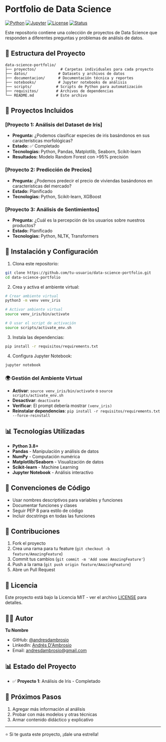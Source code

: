 # Portfolio de Data Science

[![Python](https://img.shields.io/badge/Python-3.8+-blue.svg)](https://www.python.org/downloads/)
[![Jupyter](https://img.shields.io/badge/Jupyter-Notebook-orange.svg)](https://jupyter.org/)
[![License](https://img.shields.io/badge/License-MIT-green.svg)](LICENSE)
[![Status](https://img.shields.io/badge/Status-Active-brightgreen.svg)](https://github.com/tu-usuario/data-science-portfolio)

Este repositorio contiene una colección de proyectos de Data Science que responden a diferentes preguntas y problemas de análisis de datos.

## 📁 Estructura del Proyecto

```
data-science-portfolio/
├── proyectos/           # Carpetas individuales para cada proyecto
├── datos/              # Datasets y archivos de datos
├── documentacion/      # Documentación técnica y reportes
├── notebooks/          # Jupyter notebooks de análisis
├── scripts/           # Scripts de Python para automatización
├── requisitos/        # Archivos de dependencias
└── README.md          # Este archivo
```

## 🎯 Proyectos Incluidos

### [Proyecto 1: Análisis del Dataset de Iris]
- **Pregunta:** ¿Podemos clasificar especies de iris basándonos en sus características morfológicas?
- **Estado:** ✅ Completado
- **Tecnologías:** Python, Pandas, Matplotlib, Seaborn, Scikit-learn
- **Resultados:** Modelo Random Forest con >95% precisión

### [Proyecto 2: Predicción de Precios]
- **Pregunta:** ¿Podemos predecir el precio de viviendas basándonos en características del mercado?
- **Estado:** Planificado
- **Tecnologías:** Python, Scikit-learn, XGBoost

### [Proyecto 3: Análisis de Sentimientos]
- **Pregunta:** ¿Cuál es la percepción de los usuarios sobre nuestros productos?
- **Estado:** Planificado
- **Tecnologías:** Python, NLTK, Transformers

## 🚀 Instalación y Configuración

1. Clona este repositorio:
```bash
git clone https://github.com/tu-usuario/data-science-portfolio.git
cd data-science-portfolio
```

2. Crea y activa el ambiente virtual:
```bash
# Crear ambiente virtual
python3 -m venv venv_iris

# Activar ambiente virtual
source venv_iris/bin/activate

# O usar el script de activación
source scripts/activate_env.sh
```

3. Instala las dependencias:
```bash
pip install -r requisitos/requirements.txt
```

4. Configura Jupyter Notebook:
```bash
jupyter notebook
```

### 🌍 Gestión del Ambiente Virtual

- **Activar**: `source venv_iris/bin/activate` o `source scripts/activate_env.sh`
- **Desactivar**: `deactivate`
- **Verificar**: El prompt debería mostrar `(venv_iris)`
- **Reinstalar dependencias**: `pip install -r requisitos/requirements.txt --force-reinstall`

## 📊 Tecnologías Utilizadas

- **Python 3.8+**
- **Pandas** - Manipulación y análisis de datos
- **NumPy** - Computación numérica
- **Matplotlib/Seaborn** - Visualización de datos
- **Scikit-learn** - Machine Learning
- **Jupyter Notebook** - Análisis interactivo

## 📝 Convenciones de Código

- Usar nombres descriptivos para variables y funciones
- Documentar funciones y clases
- Seguir PEP 8 para estilo de código
- Incluir docstrings en todas las funciones

## 🤝 Contribuciones

1. Fork el proyecto
2. Crea una rama para tu feature (`git checkout -b feature/AmazingFeature`)
3. Commit tus cambios (`git commit -m 'Add some AmazingFeature'`)
4. Push a la rama (`git push origin feature/AmazingFeature`)
5. Abre un Pull Request

## 📄 Licencia

Este proyecto está bajo la Licencia MIT - ver el archivo [LICENSE](LICENSE) para detalles.

## 👨‍💻 Autor

**Tu Nombre**
- GitHub: [@andresdambrosio](https://github.com/aandresdambrosio)
- LinkedIn: [Andrés D'Ambrosio](https://www.linkedin.com/in/andresdambrosio/)
- Email: andresdambrosio@gmail.com

## 📊 Estado del Proyecto

- ✅ **Proyecto 1**: Análisis de Iris - Completado

## 🎯 Próximos Pasos

1. Agregar más información al análisis
2. Probar con más modelos y otras técnicas
3. Armar contenido didáctico y explicativo

---

⭐ Si te gusta este proyecto, ¡dale una estrella! 